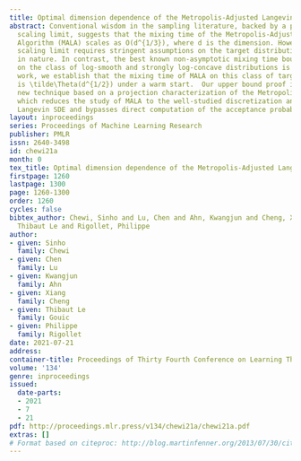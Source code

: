 ```yaml
---
title: Optimal dimension dependence of the Metropolis-Adjusted Langevin Algorithm
abstract: Conventional wisdom in the sampling literature, backed by a popular diffusion
  scaling limit, suggests that the mixing time of the Metropolis-Adjusted Langevin
  Algorithm (MALA) scales as O(d^{1/3}), where d is the dimension. However, the diffusion
  scaling limit requires stringent assumptions on the target distribution and is asymptotic
  in nature. In contrast, the best known non-asymptotic mixing time bound for MALA
  on the class of log-smooth and strongly log-concave distributions is O(d). In this
  work, we establish that the mixing time of MALA on this class of target distributions
  is \tilde\Theta(d^{1/2}) under a warm start.  Our upper bound proof introduces a
  new technique based on a projection characterization of the Metropolis adjustment
  which reduces the study of MALA to the well-studied discretization analysis of the
  Langevin SDE and bypasses direct computation of the acceptance probability.
layout: inproceedings
series: Proceedings of Machine Learning Research
publisher: PMLR
issn: 2640-3498
id: chewi21a
month: 0
tex_title: Optimal dimension dependence of the Metropolis-Adjusted Langevin Algorithm
firstpage: 1260
lastpage: 1300
page: 1260-1300
order: 1260
cycles: false
bibtex_author: Chewi, Sinho and Lu, Chen and Ahn, Kwangjun and Cheng, Xiang and Gouic,
  Thibaut Le and Rigollet, Philippe
author:
- given: Sinho
  family: Chewi
- given: Chen
  family: Lu
- given: Kwangjun
  family: Ahn
- given: Xiang
  family: Cheng
- given: Thibaut Le
  family: Gouic
- given: Philippe
  family: Rigollet
date: 2021-07-21
address:
container-title: Proceedings of Thirty Fourth Conference on Learning Theory
volume: '134'
genre: inproceedings
issued:
  date-parts:
  - 2021
  - 7
  - 21
pdf: http://proceedings.mlr.press/v134/chewi21a/chewi21a.pdf
extras: []
# Format based on citeproc: http://blog.martinfenner.org/2013/07/30/citeproc-yaml-for-bibliographies/
---
```

